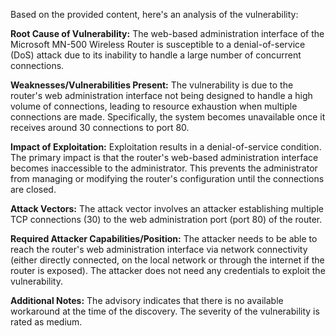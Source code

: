 Based on the provided content, here's an analysis of the vulnerability:

**Root Cause of Vulnerability:**
The web-based administration interface of the Microsoft MN-500 Wireless Router is susceptible to a denial-of-service (DoS) attack due to its inability to handle a large number of concurrent connections.

**Weaknesses/Vulnerabilities Present:**
The vulnerability is due to the router's web administration interface not being designed to handle a high volume of connections, leading to resource exhaustion when multiple connections are made. Specifically, the system becomes unavailable once it receives around 30 connections to port 80.

**Impact of Exploitation:**
Exploitation results in a denial-of-service condition. The primary impact is that the router's web-based administration interface becomes inaccessible to the administrator. This prevents the administrator from managing or modifying the router's configuration until the connections are closed.

**Attack Vectors:**
The attack vector involves an attacker establishing multiple TCP connections (30) to the web administration port (port 80) of the router.

**Required Attacker Capabilities/Position:**
The attacker needs to be able to reach the router's web administration interface via network connectivity (either directly connected, on the local network or through the internet if the router is exposed). The attacker does not need any credentials to exploit the vulnerability.

**Additional Notes:**
The advisory indicates that there is no available workaround at the time of the discovery. The severity of the vulnerability is rated as medium.